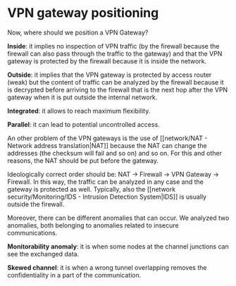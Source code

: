 

# VPN gateway positioning

Now, where should we position a VPN Gateway?

**Inside**: it implies no inspection of VPN traffic (by the firewall because the firewall can also pass through the traffic to the gateway) and that the VPN gateway is protected by the firewall because it is inside the network.

**Outside**: it implies that the VPN gateway is protected by access router (weak) but the content of traffic can be analyzed by the firewall because it is decrypted before arriving to the firewall that is the next hop after the VPN gateway when it is put outside the internal network.

**Integrated**: it allows to reach maximum flexibility.

**Parallel**: it can lead to potential uncontrolled access.

An other problem of the VPN gateways is the use of [[network/NAT - Network address translation|NAT]] because the NAT can change the addresses (the checksum will fail and so on) and so on. For this and other reasons, the NAT should be put before the gateway.


Ideologically correct order should be: NAT → Firewall → VPN Gateway → Firewall. In this way, the traffic can be analyzed in any case and the gateway is protected as well. Typically, also the [[network security/Monitoring/IDS - Intrusion Detection System|IDS]] is usually outside the firewall.


Moreover, there can be different anomalies that can occur. We analyzed two anomalies, both belonging to anomalies related to insecure communications.

**Monitorability anomaly**: it is when some nodes at the channel junctions can see the exchanged data.

**Skewed channel**: it is when a wrong tunnel overlapping removes the confidentiality in a part of the communication.